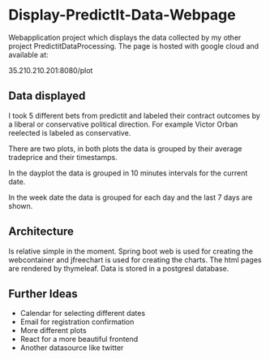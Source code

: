 # Display-PredictIt-Data-Webpage
Webapplication project which displays the data collected by my other project PredictitDataProcessing. The page is hosted with google cloud and available at:

35.210.210.201:8080/plot

## Data displayed

I took 5 different bets from predictit and labeled their contract outcomes by a liberal or conservative political direction. For example Victor Orban reelected is labeled as conservative.

There are two plots, in both plots the data is grouped by their average tradeprice and their timestamps.

In the dayplot the data is grouped in 10 minutes intervals for the current date. 

In the week date the data is grouped for each day and the last 7 days are shown.



## Architecture
Is relative simple in the moment. Spring boot web is used for creating the webcontainer and jfreechart is used for creating the charts. 
The html pages are rendered by thymeleaf. Data is stored in a postgresl database. 

## Further Ideas
* Calendar for selecting different dates
* Email for registration confirmation
* More different plots
* React for a more beautiful frontend
* Another datasource like twitter
